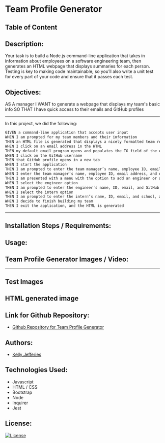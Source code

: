 # Team Profile Generator

## Table of Content

## Description:  

Your task is to build a Node.js command-line application that takes in information about employees on a software engineering team, then generates an HTML webpage that displays summaries for each person. Testing is key to making code maintainable, so you’ll also write a unit test for every part of your code and ensure that it passes each test.

## Objectives:

AS A manager
I WANT to generate a webpage that displays my team's basic info
SO THAT I have quick access to their emails and GitHub profiles

-----
In this project, we did the following:

```md
GIVEN a command-line application that accepts user input
WHEN I am prompted for my team members and their information
THEN an HTML file is generated that displays a nicely formatted team roster based on user input
WHEN I click on an email address in the HTML
THEN my default email program opens and populates the TO field of the email with the address
WHEN I click on the GitHub username
THEN that GitHub profile opens in a new tab
WHEN I start the application
THEN I am prompted to enter the team manager’s name, employee ID, email address, and office number
WHEN I enter the team manager’s name, employee ID, email address, and office number
THEN I am presented with a menu with the option to add an engineer or an intern or to finish building my team
WHEN I select the engineer option
THEN I am prompted to enter the engineer’s name, ID, email, and GitHub username, and I am taken back to the menu
WHEN I select the intern option
THEN I am prompted to enter the intern’s name, ID, email, and school, and I am taken back to the menu
WHEN I decide to finish building my team
THEN I exit the application, and the HTML is generated
```
-----
## Installation Steps / Requirements:

## Usage:

## Team Profile Generator Images / Video:

<!-- ![Screenshot of Project Landing Page](./assets/images/landing-page.jpg)
![Screenshot of Movie Search Page](./assets/images/movie-search-page.jpg) -->


----
## Test Images

## HTML generated image

## Link for Github Repository:

- [Github Repository for Team Profile Generator](https://github.com/ksjefferies/team-profile-generator)

## Authors:

- [Kelly Jefferies](https://github.com/ksjefferies)

## Technologies Used:

- Javascript
- HTML / CSS
- Bootstrap
- Node
- Inquirer
- Jest

## License:

[![License](https://img.shields.io/badge/License-MIT%20License-Green)](http://choosealicense.com/licenses/mit/)
